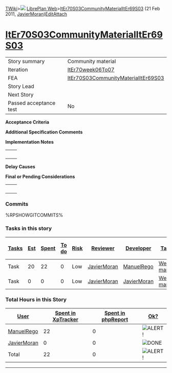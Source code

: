 [TWiki](Main_WebHome)&gt;![](/twiki/pub/TWiki/TWikiDocGraphics/web-bg-small.gif) [LibrePlan Web](LibrePlan_WebHome)&gt;[ItEr70S03CommunityMaterialItEr69S03](LibrePlan_ItEr70S03CommunityMaterialItEr69S03 "Topic revision: 5 (21 Feb 2011 - 10:17:45)") (21 Feb 2011, [JavierMoran](Main_JavierMoran))[Edit](LibrePlan_ItEr70S03CommunityMaterialItEr69S03?t=1520343659 "Edit this topic text")[Attach](/twiki/bin/attach/LibrePlan/ItEr70S03CommunityMaterialItEr69S03 "Attach an image or document to this topic")  

 [ItEr70S03CommunityMaterialItEr69S03](LibrePlan_ItEr70S03CommunityMaterialItEr69S03)
=====================================================================================

|                        |                                                                                      |
|------------------------|--------------------------------------------------------------------------------------|
| Story summary          | Community material                                                                   |
| Iteration              | [ItEr70week06To07](LibrePlan_ItEr70week06To07)                                       |
| FEA                    | [ItEr70S03CommunityMaterialItEr69S03](LibrePlan_ItEr70S03CommunityMaterialItEr69S03) |
| Story Lead             |                                                                                      |
| Next Story             |                                                                                      |
| Passed acceptance test | No                                                                                   |

**Acceptance Criteria**

**Additional Specification Comments**

**Implementation Notes**

|     |     |
|-----|-----|
|     |     |

**Delay Causes**

**Final or Pending Considerations**

|     |     |
|-----|-----|
|     |     |

###  Commits

%RPSHOWGITCOMMITS%

###  Tasks in this story

| [Tasks](LibrePlan_ItEr70S03CommunityMaterialItEr69S03?sortcol=0;table=2;up=0#sorted_table "Sort by this column") | [Est](LibrePlan_ItEr70S03CommunityMaterialItEr69S03?sortcol=1;table=2;up=0#sorted_table "Sort by this column") | [Spent](LibrePlan_ItEr70S03CommunityMaterialItEr69S03?sortcol=2;table=2;up=0#sorted_table "Sort by this column") | [To do](LibrePlan_ItEr70S03CommunityMaterialItEr69S03?sortcol=3;table=2;up=0#sorted_table "Sort by this column") | [Risk](LibrePlan_ItEr70S03CommunityMaterialItEr69S03?sortcol=4;table=2;up=0#sorted_table "Sort by this column") | [Reviewer](LibrePlan_ItEr70S03CommunityMaterialItEr69S03?sortcol=5;table=2;up=0#sorted_table "Sort by this column") | [Developer](LibrePlan_ItEr70S03CommunityMaterialItEr69S03?sortcol=6;table=2;up=0#sorted_table "Sort by this column") | [Task Name](LibrePlan_ItEr70S03CommunityMaterialItEr69S03?sortcol=7;table=2;up=0#sorted_table "Sort by this column") | [Start Date](LibrePlan_ItEr70S03CommunityMaterialItEr69S03?sortcol=8;table=2;up=0#sorted_table "Sort by this column") | [Est End Date](LibrePlan_ItEr70S03CommunityMaterialItEr69S03?sortcol=9;table=2;up=0#sorted_table "Sort by this column") | [End Date](LibrePlan_ItEr70S03CommunityMaterialItEr69S03?sortcol=10;table=2;up=0#sorted_table "Sort by this column") |
|------------------------------------------------------------------------------------------------------------------|----------------------------------------------------------------------------------------------------------------|------------------------------------------------------------------------------------------------------------------|------------------------------------------------------------------------------------------------------------------|-----------------------------------------------------------------------------------------------------------------|---------------------------------------------------------------------------------------------------------------------|----------------------------------------------------------------------------------------------------------------------|----------------------------------------------------------------------------------------------------------------------|-----------------------------------------------------------------------------------------------------------------------|-------------------------------------------------------------------------------------------------------------------------|----------------------------------------------------------------------------------------------------------------------|
| Task                                                                                                             | 20                                                                                                             | 22                                                                                                               | 0                                                                                                                | Low                                                                                                             | [JavierMoran](Main_JavierMoran)                                                                                     | [ManuelRego](Main_ManuelRego)                                                                                        | [Web project management](LibrePlan_AnA06S01CommnityMaterial#TasK2)                                                   |                                                                                                                       |                                                                                                                         |                                                                                                                      |
| Task                                                                                                             | 0                                                                                                              | 0                                                                                                                | 0                                                                                                                | Low                                                                                                             | [JavierMoran](Main_JavierMoran)                                                                                     | [JavierMoran](Main_JavierMoran)                                                                                      | [Web project management](LibrePlan_AnA06S01CommnityMaterial#TasK2)                                                   |                                                                                                                       |                                                                                                                         |                                                                                                                      |

###  Total Hours in this Story

| [User](LibrePlan_ItEr70S03CommunityMaterialItEr69S03?sortcol=0;table=3;up=0#sorted_table "Sort by this column") | [Spent in XpTracker](LibrePlan_ItEr70S03CommunityMaterialItEr69S03?sortcol=1;table=3;up=0#sorted_table "Sort by this column") | [Spent in phpReport](LibrePlan_ItEr70S03CommunityMaterialItEr69S03?sortcol=2;table=3;up=0#sorted_table "Sort by this column") | [Ok?](LibrePlan_ItEr70S03CommunityMaterialItEr69S03?sortcol=3;table=3;up=0#sorted_table "Sort by this column") |
|-----------------------------------------------------------------------------------------------------------------|-------------------------------------------------------------------------------------------------------------------------------|-------------------------------------------------------------------------------------------------------------------------------|----------------------------------------------------------------------------------------------------------------|
| [ManuelRego](Main_ManuelRego)                                                                                   | 22                                                                                                                            | 0                                                                                                                             | ![ALERT!](/twiki/pub/TWiki/TWikiDocGraphics/warning.gif "ALERT!")                                              |
| [JavierMoran](Main_JavierMoran)                                                                                 | 0                                                                                                                             | 0                                                                                                                             | ![DONE](/twiki/pub/TWiki/TWikiDocGraphics/choice-yes.gif "DONE")                                               |
| Total                                                                                                           | 22                                                                                                                            | 0                                                                                                                             | ![ALERT!](/twiki/pub/TWiki/TWikiDocGraphics/warning.gif "ALERT!")                                              |

------------------------------------------------------------------------
